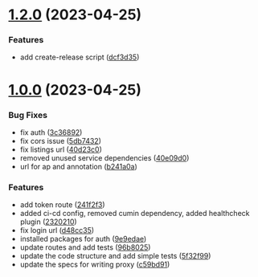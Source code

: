 # [1.2.0](https://github.com/Picket-Homes/unite-proxy/compare/v1.0.0...v1.2.0) (2023-04-25)


### Features

* add create-release script ([dcf3d35](https://github.com/Picket-Homes/unite-proxy/commit/dcf3d3537e8e8ee8dd90cb279d6e87db473c4c22))



# [1.0.0](https://github.com/Picket-Homes/unite-proxy/compare/23202109aee84949e4bed5abafbaa990c68d233b...v1.0.0) (2023-04-25)


### Bug Fixes

* fix auth ([3c36892](https://github.com/Picket-Homes/unite-proxy/commit/3c3689228e327926dc4b39408124718c8b365af8))
* fix cors issue ([5db7432](https://github.com/Picket-Homes/unite-proxy/commit/5db743258f05a7a76f5cd2cad6249b78301f3193))
* fix listings url ([40d23c0](https://github.com/Picket-Homes/unite-proxy/commit/40d23c0c6b267f48841874e6bb2d21d5530cd64f))
* removed unused service dependencies ([40e09d0](https://github.com/Picket-Homes/unite-proxy/commit/40e09d0082062322db699d26a8732cb093246cbc))
* url for ap and annotation ([b241a0a](https://github.com/Picket-Homes/unite-proxy/commit/b241a0acd78557d13deb6d1091d3e638de5ee9ff))


### Features

* add token route ([241f2f3](https://github.com/Picket-Homes/unite-proxy/commit/241f2f395af113ec0e8c643ca90c091f1464ecb5))
* added ci-cd config, removed cumin dependency, added healthcheck plugin ([2320210](https://github.com/Picket-Homes/unite-proxy/commit/23202109aee84949e4bed5abafbaa990c68d233b))
* fix login url ([d48cc35](https://github.com/Picket-Homes/unite-proxy/commit/d48cc358fb099d80c48b2ee06671746dc75cc2b1))
* installed packages for auth ([9e9edae](https://github.com/Picket-Homes/unite-proxy/commit/9e9edaee4da7e0c2d6835622bdd0e8049fed8c01))
* update routes and add tests ([96b8025](https://github.com/Picket-Homes/unite-proxy/commit/96b802542c5420cb321eb9a78feb3c8ba19bff9c))
* update the code structure and add simple tests ([5f32f99](https://github.com/Picket-Homes/unite-proxy/commit/5f32f99fed5d76d8a054feabd6ff2b20cf215b53))
* update the specs for writing proxy ([c59bd91](https://github.com/Picket-Homes/unite-proxy/commit/c59bd9133ad5ef597c89da23b0181bc30b180ac7))



